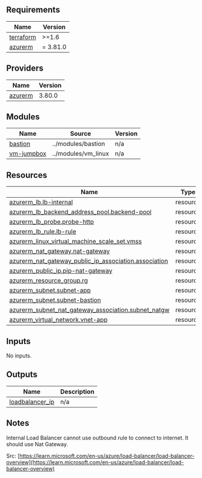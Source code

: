 ## Requirements

| Name | Version |
|------|---------|
| <a name="requirement_terraform"></a> [terraform](#requirement\_terraform) | >=1.6 |
| <a name="requirement_azurerm"></a> [azurerm](#requirement\_azurerm) | = 3.81.0 |

## Providers

| Name | Version |
|------|---------|
| <a name="provider_azurerm"></a> [azurerm](#provider\_azurerm) | 3.80.0 |

## Modules

| Name | Source | Version |
|------|--------|---------|
| <a name="module_bastion"></a> [bastion](#module\_bastion) | ../modules/bastion | n/a |
| <a name="module_vm-jumpbox"></a> [vm-jumpbox](#module\_vm-jumpbox) | ../modules/vm_linux | n/a |

## Resources

| Name | Type |
|------|------|
| [azurerm_lb.lb-internal](https://registry.terraform.io/providers/hashicorp/azurerm/3.81.0/docs/resources/lb) | resource |
| [azurerm_lb_backend_address_pool.backend-pool](https://registry.terraform.io/providers/hashicorp/azurerm/3.81.0/docs/resources/lb_backend_address_pool) | resource | 
| [azurerm_lb_probe.probe-http](https://registry.terraform.io/providers/hashicorp/azurerm/3.81.0/docs/resources/lb_probe) | resource |
| [azurerm_lb_rule.lb-rule](https://registry.terraform.io/providers/hashicorp/azurerm/3.81.0/docs/resources/lb_rule) | resource |
| [azurerm_linux_virtual_machine_scale_set.vmss](https://registry.terraform.io/providers/hashicorp/azurerm/3.81.0/docs/resources/linux_virtual_machine_scale_set) | resource |
| [azurerm_nat_gateway.nat-gateway](https://registry.terraform.io/providers/hashicorp/azurerm/3.81.0/docs/resources/nat_gateway) | resource |
| [azurerm_nat_gateway_public_ip_association.association](https://registry.terraform.io/providers/hashicorp/azurerm/3.81.0/docs/resources/nat_gateway_public_ip_association) | resource |
| [azurerm_public_ip.pip-nat-gateway](https://registry.terraform.io/providers/hashicorp/azurerm/3.81.0/docs/resources/public_ip) | resource |
| [azurerm_resource_group.rg](https://registry.terraform.io/providers/hashicorp/azurerm/3.81.0/docs/resources/resource_group) | resource |
| [azurerm_subnet.subnet-app](https://registry.terraform.io/providers/hashicorp/azurerm/3.81.0/docs/resources/subnet) | resource |
| [azurerm_subnet.subnet-bastion](https://registry.terraform.io/providers/hashicorp/azurerm/3.81.0/docs/resources/subnet) | resource |
| [azurerm_subnet_nat_gateway_association.subnet_natgw](https://registry.terraform.io/providers/hashicorp/azurerm/3.81.0/docs/resources/subnet_nat_gateway_association) | resource |
| [azurerm_virtual_network.vnet-app](https://registry.terraform.io/providers/hashicorp/azurerm/3.81.0/docs/resources/virtual_network) | resource |

## Inputs

No inputs.

## Outputs

| Name | Description |
|------|-------------|
| <a name="output_loadbalancer_ip"></a> [loadbalancer\_ip](#output\_loadbalancer\_ip) | n/a |

## Notes

Internal Load Balancer cannot use outbound rule to connect to internet. It should use Nat Gateway.

Src: [https://learn.microsoft.com/en-us/azure/load-balancer/load-balancer-overview](https://learn.microsoft.com/en-us/azure/load-balancer/load-balancer-overview)